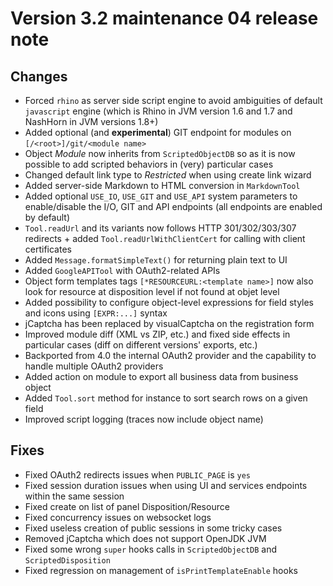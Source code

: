 Version 3.2 maintenance 04 release note
=======================================

Changes
-------

- Forced `rhino` as server side script engine to avoid ambiguities of default `javascript` engine (which is Rhino in JVM version 1.6 and 1.7 and NashHorn in JVM versions 1.8+)
- Added optional (and **experimental**) GIT endpoint for modules on `[/<root>]/git/<module name>`
- Object _Module_ now inherits from `ScriptedObjectDB` so as it is now possible to add scripted behaviors in (very) particular cases
- Changed default link type to _Restricted_ when using create link wizard
- Added server-side Markdown to HTML conversion in `MarkdownTool`
- Added optional `USE_IO`, `USE_GIT` and `USE_API` system parameters to enable/disable the I/O, GIT and API endpoints (all endpoints are enabled by default)
- `Tool.readUrl` and its variants now follows HTTP 301/302/303/307 redirects + added `Tool.readUrlWithClientCert` for calling with client certificates
- Added `Message.formatSimpleText()` for returning plain text to UI
- Added `GoogleAPITool` with OAuth2-related APIs
- Object form templates tags `[*RESOURCEURL:<template name>]` now also look for resource at disposition level if not found at objet level
- Added possibility to configure object-level expressions for field styles and icons using `[EXPR:...]` syntax
- jCaptcha has been replaced by visualCaptcha on the registration form
- Improved module diff (XML vs ZIP, etc.) and fixed side effects in particular cases (diff on different versions' exports, etc.)
- Backported from 4.0 the internal OAuth2 provider and the capability to handle multiple OAuth2 providers
- Added action on module to export all business data from business object
- Added `Tool.sort` method for instance to sort search rows on a given field
- Improved script logging (traces now include object name)

Fixes
-----

- Fixed OAuth2 redirects issues when `PUBLIC_PAGE` is `yes`
- Fixed session duration issues when using UI and services endpoints within the same session
- Fixed create on list of panel Disposition/Resource
- Fixed concurrency issues on websocket logs
- Fixed useless creation of public sessions in some tricky cases
- Removed jCaptcha which does not support OpenJDK JVM
- Fixed some wrong `super` hooks calls in `ScriptedObjectDB` and `ScriptedDisposition`
- Fixed regression on management of `isPrintTemplateEnable` hooks